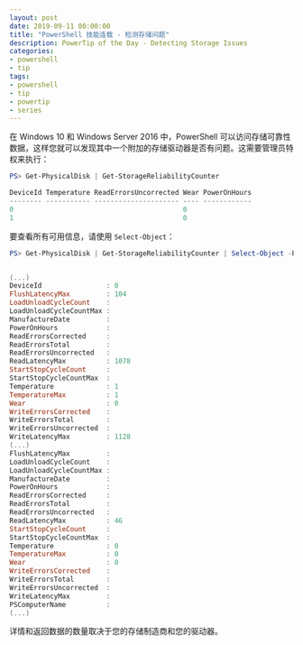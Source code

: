 ```yaml
---
layout: post
date: 2019-09-11 00:00:00
title: "PowerShell 技能连载 - 检测存储问题"
description: PowerTip of the Day - Detecting Storage Issues
categories:
- powershell
- tip
tags:
- powershell
- tip
- powertip
- series
---
```

在 Windows 10 和 Windows Server 2016 中，PowerShell 可以访问存储可靠性数据，这样您就可以发现其中一个附加的存储驱动器是否有问题。这需要管理员特权来执行：

```powershell
PS> Get-PhysicalDisk | Get-StorageReliabilityCounter

DeviceId Temperature ReadErrorsUncorrected Wear PowerOnHours
-------- ----------- --------------------- ---- ------------
0                                          0
1                                          0
```

要查看所有可用信息，请使用 `Select-Object`：

```powershell
PS> Get-PhysicalDisk | Get-StorageReliabilityCounter | Select-Object -Property *


(...)
DeviceId                : 0
FlushLatencyMax         : 104
LoadUnloadCycleCount    :
LoadUnloadCycleCountMax :
ManufactureDate         :
PowerOnHours            :
ReadErrorsCorrected     :
ReadErrorsTotal         :
ReadErrorsUncorrected   :
ReadLatencyMax          : 1078
StartStopCycleCount     :
StartStopCycleCountMax  :
Temperature             : 1
TemperatureMax          : 1
Wear                    : 0
WriteErrorsCorrected    :
WriteErrorsTotal        :
WriteErrorsUncorrected  :
WriteLatencyMax         : 1128
(...)
FlushLatencyMax         :
LoadUnloadCycleCount    :
LoadUnloadCycleCountMax :
ManufactureDate         :
PowerOnHours            :
ReadErrorsCorrected     :
ReadErrorsTotal         :
ReadErrorsUncorrected   :
ReadLatencyMax          : 46
StartStopCycleCount     :
StartStopCycleCountMax  :
Temperature             : 0
TemperatureMax          : 0
Wear                    : 0
WriteErrorsCorrected    :
WriteErrorsTotal        :
WriteErrorsUncorrected  :
WriteLatencyMax         :
PSComputerName          :
(...)
```

详情和返回数据的数量取决于您的存储制造商和您的驱动器。

<!--本文国际来源：[Detecting Storage Issues](https://community.idera.com/database-tools/powershell/powertips/b/tips/posts/detecting-storage-issues)-->

